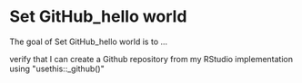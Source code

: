 
# Set GitHub_hello world

<!-- badges: start -->
<!-- badges: end -->

The goal of Set GitHub_hello world is to ...

verify that I can create a Github repository from my RStudio implementation using "usethis::_github()"

